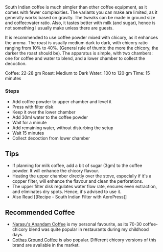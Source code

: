 South Indian coffee is much simpler than other coffee equipment, as it comes with fewer complexities. The variants you can make are limited, as it generally works based on gravity. The tweaks can be made in ground size and coffee:water ratio. Also, it tastes better with milk (and sugar), hence is not something I usually make unless there are guests. 

It is recommended to use coffee powder mixed with chicory, as it enhances the aroma. The roast is usually medium dark to dark, with chicory ratio ranging from 10% to 40%. (General rule of thumb: the more the chicory, the darker the roast should be). The apparatus is simple, with two chambers: one for coffee and water to blend, and a lower chamber to collect the decoction. 

Coffee: 22-28 gm
Roast: Medium to Dark
Water: 100 to 120 gm
Time: 15 minutes

### Steps 
- Add coffee powder to upper chamber and level it
- Press with filter disk
- Keep it over the lower chamber
- Add 30ml water to the coffee powder
- Wait for a minute
- Add remaining water, without disturbing the setup
- Wait 15 minutes
- Collect decoction from lower chamber 

## Tips
- If planning for milk coffee, add a bit of sugar (3gm) to the coffee powder. It will enhance the chicory flavour.
- Heating the upper chamber directly over the stove, especially if it's a copper filter, will enhance the flavour and clean the perforations. 
- The upper filter disk regulates water flow rate, ensures even extraction, and eliminates dry spots. Hence, it's advised to use it.
- Also Read [[Recipe - South Indian Filter with AeroPress]]

## Recommended Coffee
- [Narasu's Anandam Coffee](https://amzn.to/3AabNqJ) is my personal favourite, as its 70-30 coffee-chicory blend was quite popular in restaurants during my childhood days.
- [Cothas Ground Coffee](https://amzn.to/3Uovz8Q) is also popular. Different chicory versions of this brand are available in the market.